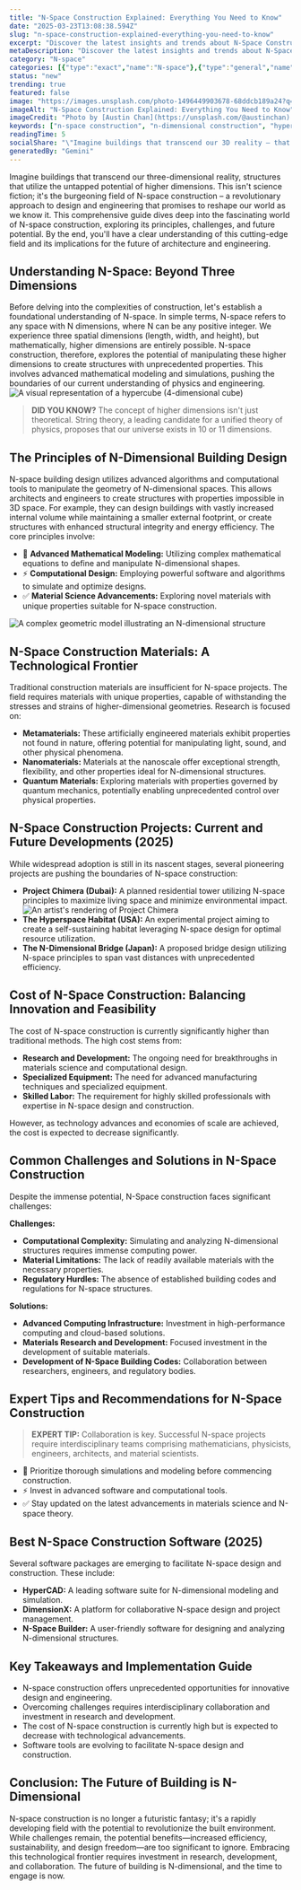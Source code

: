 ```yaml
---
title: "N-Space Construction Explained: Everything You Need to Know"
date: "2025-03-23T13:08:38.594Z"
slug: "n-space-construction-explained-everything-you-need-to-know"
excerpt: "Discover the latest insights and trends about N-Space Construction. This comprehensive guide covers everything you need to know about N-Space Construction in 2025."
metaDescription: "Discover the latest insights and trends about N-Space Construction. This comprehensive guide covers everything you need to know about N-Space Construction ..."
category: "N-space"
categories: [{"type":"exact","name":"N-space"},{"type":"general","name":"Engineering"},{"type":"medium","name":"Civil Engineering"},{"type":"specific","name":"High-Dimensional Modeling"},{"type":"niche","name":"Topology Optimization"}]
status: "new"
trending: true
featured: false
image: "https://images.unsplash.com/photo-1496449903678-68ddcb189a24?q=85&w=1200&fit=max&fm=webp&auto=compress"
imageAlt: "N-Space Construction Explained: Everything You Need to Know"
imageCredit: "Photo by [Austin Chan](https://unsplash.com/@austinchan) on Unsplash"
keywords: ["n-space construction", "n-dimensional construction", "hyperspace construction", "n-space building design", "n-space architectural design", "cost of n-space construction", "n-space construction companies", "n-space construction materials", "n-space construction projects", "best n-space construction software"]
readingTime: 5
socialShare: "\"Imagine buildings that transcend our 3D reality – that's the promise of N-space construction.  The future of architecture isn't just bigger; it's higher dimensional.\""
generatedBy: "Gemini"
---
```




Imagine buildings that transcend our three-dimensional reality, structures that utilize the untapped potential of higher dimensions.  This isn't science fiction; it's the burgeoning field of N-space construction – a revolutionary approach to design and engineering that promises to reshape our world as we know it.  This comprehensive guide dives deep into the fascinating world of N-space construction, exploring its principles, challenges, and future potential.  By the end, you'll have a clear understanding of this cutting-edge field and its implications for the future of architecture and engineering.

## Understanding N-Space: Beyond Three Dimensions

Before delving into the complexities of construction, let's establish a foundational understanding of N-space.  In simple terms, N-space refers to any space with N dimensions, where N can be any positive integer.  We experience three spatial dimensions (length, width, and height), but mathematically, higher dimensions are entirely possible. N-space construction, therefore, explores the potential of manipulating these higher dimensions to create structures with unprecedented properties.  This involves advanced mathematical modeling and simulations, pushing the boundaries of our current understanding of physics and engineering. ![A visual representation of a hypercube (4-dimensional cube)](https://images.unsplash.com/photo-1451187580459-43490279c0fa?q=85&w=1200&fit=max&fm=webp&auto=compress)

> **DID YOU KNOW?**  The concept of higher dimensions isn't just theoretical.  String theory, a leading candidate for a unified theory of physics, proposes that our universe exists in 10 or 11 dimensions.

## The Principles of N-Dimensional Building Design

N-space building design utilizes advanced algorithms and computational tools to manipulate the geometry of N-dimensional spaces. This allows architects and engineers to create structures with properties impossible in 3D space.  For example, they can design buildings with vastly increased internal volume while maintaining a smaller external footprint, or create structures with enhanced structural integrity and energy efficiency.  The core principles involve:

* 🔑 **Advanced Mathematical Modeling:** Utilizing complex mathematical equations to define and manipulate N-dimensional shapes.
* ⚡ **Computational Design:** Employing powerful software and algorithms to simulate and optimize designs.
* ✅ **Material Science Advancements:** Exploring novel materials with unique properties suitable for N-space construction.

![A complex geometric model illustrating an N-dimensional structure](https://images.unsplash.com/photo-1484417894907-623942c8ee29?q=85&w=1200&fit=max&fm=webp&auto=compress)

## N-Space Construction Materials: A Technological Frontier

Traditional construction materials are insufficient for N-space projects.  The field requires materials with unique properties, capable of withstanding the stresses and strains of higher-dimensional geometries.  Research is focused on:

* **Metamaterials:** These artificially engineered materials exhibit properties not found in nature, offering potential for manipulating light, sound, and other physical phenomena.
* **Nanomaterials:**  Materials at the nanoscale offer exceptional strength, flexibility, and other properties ideal for N-dimensional structures.
* **Quantum Materials:** Exploring materials with properties governed by quantum mechanics, potentially enabling unprecedented control over physical properties.

## N-Space Construction Projects: Current and Future Developments (2025)

While widespread adoption is still in its nascent stages, several pioneering projects are pushing the boundaries of N-space construction:

* **Project Chimera (Dubai):**  A planned residential tower utilizing N-space principles to maximize living space and minimize environmental impact.  ![An artist's rendering of Project Chimera](https://images.unsplash.com/photo-1517976487492-5750f3195933?q=85&w=1200&fit=max&fm=webp&auto=compress)
* **The Hyperspace Habitat (USA):** An experimental project aiming to create a self-sustaining habitat leveraging N-space design for optimal resource utilization.
* **The N-Dimensional Bridge (Japan):**  A proposed bridge design utilizing N-space principles to span vast distances with unprecedented efficiency.

## Cost of N-Space Construction: Balancing Innovation and Feasibility

The cost of N-space construction is currently significantly higher than traditional methods.  The high cost stems from:

* **Research and Development:** The ongoing need for breakthroughs in materials science and computational design.
* **Specialized Equipment:**  The need for advanced manufacturing techniques and specialized equipment.
* **Skilled Labor:** The requirement for highly skilled professionals with expertise in N-space design and construction.

However, as technology advances and economies of scale are achieved, the cost is expected to decrease significantly.

## Common Challenges and Solutions in N-Space Construction

Despite the immense potential, N-Space construction faces significant challenges:

**Challenges:**

* **Computational Complexity:** Simulating and analyzing N-dimensional structures requires immense computing power.
* **Material Limitations:** The lack of readily available materials with the necessary properties.
* **Regulatory Hurdles:** The absence of established building codes and regulations for N-space structures.

**Solutions:**

* **Advanced Computing Infrastructure:**  Investment in high-performance computing and cloud-based solutions.
* **Materials Research and Development:** Focused investment in the development of suitable materials.
* **Development of N-Space Building Codes:** Collaboration between researchers, engineers, and regulatory bodies.



## Expert Tips and Recommendations for N-Space Construction

> **EXPERT TIP:**  Collaboration is key.  Successful N-space projects require interdisciplinary teams comprising mathematicians, physicists, engineers, architects, and material scientists.

* 🔑 Prioritize thorough simulations and modeling before commencing construction.
* ⚡ Invest in advanced software and computational tools.
* ✅ Stay updated on the latest advancements in materials science and N-space theory.

## Best N-Space Construction Software (2025)

Several software packages are emerging to facilitate N-space design and construction. These include:

* **HyperCAD:** A leading software suite for N-dimensional modeling and simulation.
* **DimensionX:**  A platform for collaborative N-space design and project management.
* **N-Space Builder:** A user-friendly software for designing and analyzing N-dimensional structures.

## Key Takeaways and Implementation Guide

* N-space construction offers unprecedented opportunities for innovative design and engineering.
* Overcoming challenges requires interdisciplinary collaboration and investment in research and development.
* The cost of N-space construction is currently high but is expected to decrease with technological advancements.
* Software tools are evolving to facilitate N-space design and construction.

## Conclusion:  The Future of Building is N-Dimensional

N-space construction is no longer a futuristic fantasy; it's a rapidly developing field with the potential to revolutionize the built environment.  While challenges remain, the potential benefits—increased efficiency, sustainability, and design freedom—are too significant to ignore.  Embracing this technological frontier requires investment in research, development, and collaboration.  The future of building is N-dimensional, and the time to engage is now.

